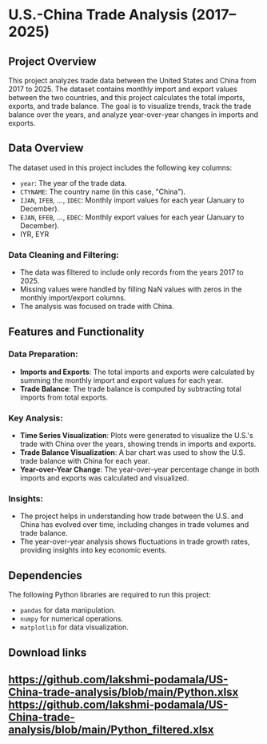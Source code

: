 

# U.S.-China Trade Analysis (2017–2025)
## Project Overview

This project analyzes trade data between the United States and China from 2017 to 2025. The dataset contains monthly import and export values between the two countries, and this project calculates the total imports, exports, and trade balance. The goal is to visualize trends, track the trade balance over the years, and analyze year-over-year changes in imports and exports.

## Data Overview

The dataset used in this project includes the following key columns:
- `year`: The year of the trade data.
- `CTYNAME`: The country name (in this case, "China").
- `IJAN`, `IFEB`, ..., `IDEC`: Monthly import values for each year (January to December).
- `EJAN`, `EFEB`, ..., `EDEC`: Monthly export values for each year (January to December).
-  IYR, EYR
### Data Cleaning and Filtering:
- The data was filtered to include only records from the years 2017 to 2025.
- Missing values were handled by filling NaN values with zeros in the monthly import/export columns.
- The analysis was focused on trade with China.

## Features and Functionality

### Data Preparation:
- **Imports and Exports**: The total imports and exports were calculated by summing the monthly import and export values for each year.
- **Trade Balance**: The trade balance is computed by subtracting total imports from total exports.

### Key Analysis:
- **Time Series Visualization**: Plots were generated to visualize the U.S.'s trade with China over the years, showing trends in imports and exports.
- **Trade Balance Visualization**: A bar chart was used to show the U.S. trade balance with China for each year.
- **Year-over-Year Change**: The year-over-year percentage change in both imports and exports was calculated and visualized.

### Insights:
- The project helps in understanding how trade between the U.S. and China has evolved over time, including changes in trade volumes and trade balance.
- The year-over-year analysis shows fluctuations in trade growth rates, providing insights into key economic events.

## Dependencies

The following Python libraries are required to run this project:
- `pandas` for data manipulation.
- `numpy` for numerical operations.
- `matplotlib` for data visualization.

 ## Download links
 
https://github.com/lakshmi-podamala/US-China-trade-analysis/blob/main/Python.xlsx
https://github.com/lakshmi-podamala/US-China-trade-analysis/blob/main/Python_filtered.xlsx
- 
